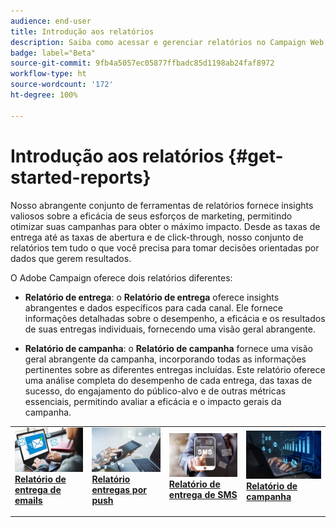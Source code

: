 ```yaml
---
audience: end-user
title: Introdução aos relatórios
description: Saiba como acessar e gerenciar relatórios no Campaign Web
badge: label="Beta"
source-git-commit: 9fb4a5057ec05877ffbadc85d1198ab24faf8972
workflow-type: ht
source-wordcount: '172'
ht-degree: 100%

---
```


# Introdução aos relatórios {#get-started-reports}

Nosso abrangente conjunto de ferramentas de relatórios fornece insights valiosos sobre a eficácia de seus esforços de marketing, permitindo otimizar suas campanhas para obter o máximo impacto. Desde as taxas de entrega até as taxas de abertura e de click-through, nosso conjunto de relatórios tem tudo o que você precisa para tomar decisões orientadas por dados que gerem resultados.

O Adobe Campaign oferece dois relatórios diferentes:

* **Relatório de entrega**: o **Relatório de entrega** oferece insights abrangentes e dados específicos para cada canal. Ele fornece informações detalhadas sobre o desempenho, a eficácia e os resultados de suas entregas individuais, fornecendo uma visão geral abrangente.

* **Relatório de campanha**: o **Relatório de campanha** fornece uma visão geral abrangente da campanha, incorporando todas as informações pertinentes sobre as diferentes entregas incluídas. Este relatório oferece uma análise completa do desempenho de cada entrega, das taxas de sucesso, do engajamento do público-alvo e de outras métricas essenciais, permitindo avaliar a eficácia e o impacto gerais da campanha.



<table style="table-layout:fixed"><tr style="border: 0;">
<td>
<a href="email-report.md">
<img alt="Lead" src="assets/do-not-localize/email_report.jpeg">
</a>
<div><a href="email-report.md"><strong>Relatório de entrega de emails</strong>
</div>
<p>
</td>
<td>
<a href="push-report.md">
<img alt="Pouco frequente" src="assets/do-not-localize/push_report.jpeg">
</a>
<div>
<a href="push-report.md"><strong> Relatório entregas por push<strong></strong></a>
</div>
<p></td>
<td>
<a href="sms-report.md">
<img alt="Validação" src="assets/do-not-localize/sms_report.png">
</a>
<div>
<a href="sms-report.md"><strong> Relatório de entrega de SMS</strong></a>
</div>
<p>
</td>
<td>
<a href="campaign-reports.md">
<img alt="Validação" src="assets/do-not-localize/campaign_report.jpeg">
</a>
<div>
<a href="campaign-reports.md"><strong>Relatório de campanha</strong></a>
</div>
<p>
</td>
</tr></table>
